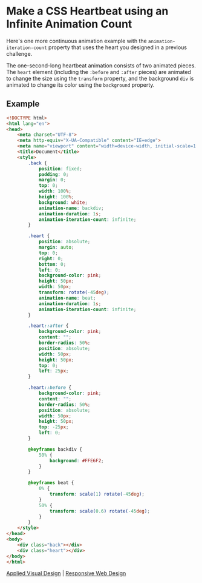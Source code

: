 # Make a CSS Heartbeat using an Infinite Animation Count

Here's one more continuous animation example with the `animation-iteration-count` property that uses the heart you designed in a previous challenge.

The one-second-long heartbeat animation consists of two animated pieces. The `heart` element (including the `:before` and `:after` pieces) are animated to change the size using the `transform` property, and the background `div` is animated to change its color using the `background` property.

## Example

```HTML
<!DOCTYPE html>
<html lang="en">
<head>
    <meta charset="UTF-8">
    <meta http-equiv="X-UA-Compatible" content="IE=edge">
    <meta name="viewport" content="width=device-width, initial-scale=1.0">
    <title>Document</title>
    <style>
        .back { 
            position: fixed;
            padding: 0;
            margin: 0;
            top: 0;
            width: 100%;
            height: 100%;
            background: white;
            animation-name: backdiv;
            animation-duration: 1s;
            animation-iteration-count: infinite;
        }

        .heart {
            position: absolute;
            margin: auto;
            top: 0;
            right: 0;
            bottom: 0;
            left: 0;
            background-color: pink;
            height: 50px;
            width: 50px;
            transform: rotate(-45deg);
            animation-name: beat;
            animation-duration: 1s;
            animation-iteration-count: infinite;
        }

        .heart::after {
            background-color: pink;
            content: "";
            border-radius: 50%;
            position: absolute;
            width: 50px;
            height: 50px;
            top: 0;
            left: 25px;
        }

        .heart::before {
            background-color: pink;
            content: "";
            border-radius: 50%;
            position: absolute;
            width: 50px;
            height: 50px;
            top: -25px;
            left: 0;
        }

        @keyframes backdiv {
            50% {
                background: #FFE6F2;
            }
        }

        @keyframes beat {
            0% {
                transform: scale(1) rotate(-45deg);
            }
            50% {
                transform: scale(0.6) rotate(-45deg);
            }
        }
    </style>
</head>
<body>
    <div class="back"></div>
    <div class="heart"></div>
</body>
</html>
```

[Applied Visual Design](../applied-visual-design.md) | [Responsive Web Design](../../responsive-web-design.md)
